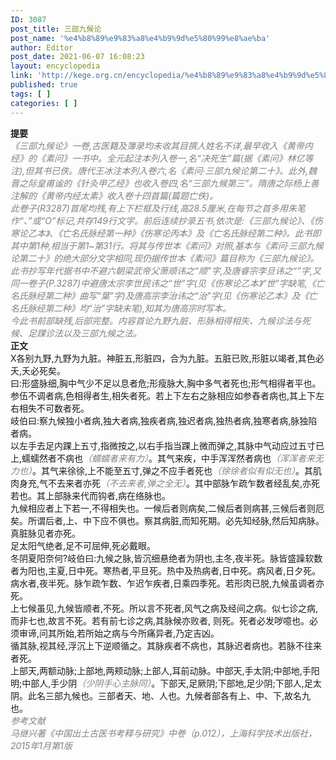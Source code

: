 ```yaml
---
ID: 3087
post_title: 三部九候论
post_name: '%e4%b8%89%e9%83%a8%e4%b9%9d%e5%80%99%e8%ae%ba'
author: Editor
post_date: 2021-06-07 16:08:23
layout: encyclopedia
link: 'http://kege.org.cn/encyclopedia/%e4%b8%89%e9%83%a8%e4%b9%9d%e5%80%99%e8%ae%ba'
published: true
tags: [ ]
categories: [ ]
---
```

<div><strong>提要 </strong></div>
<div></div>
<div><span style="color: #808080;"><em>《三部九候论》一卷,古医籍及簿录均未收其目撰人姓名不详,最早收入《黄帝内经》的《素问》一书中。全元起注本列入卷一,名“决死生”篇(据《素问》林亿等注),但其书已佚。唐代王冰注本列入卷六,名《素问·三部九候论第二十》。此外,魏晋之际皇甫谧的《针灸甲乙经》也收入卷四,名“三部九候第三”。隋唐之际杨上善注解的《黄帝内经太素》收入卷十四首篇(篇题亡佚)。</em></span></div>
<div></div>
<div><span style="color: #808080;"><em>此卷子(R3287)首尾均残,有上下栏框及行线,高28.5厘米,在每节之首多用朱笔作“、”或“O”标记,共存149行文字。前后连续抄录五书,依次是:《三部九候论》、《伤寒论乙本</em></span><em style="letter-spacing: -0.315px; color: #808080;">》</em><em style="color: #808080; letter-spacing: -0.015em;">、《亡名氏脉经第一种》《伤寒论丙本</em><em style="letter-spacing: -0.015em; color: #808080;">》</em><em style="letter-spacing: -0.015em; color: #808080;">及《亡名氏脉经第二种》。此书即其中第1种,相当于第1~第31行。将其与传世本《素问》对照,基本与《素问·三部九候论第二十》的绝大部分文字相同,现仍据传世本《素问》篇目称为《三部九候论》。</em></div>
<div></div>
<div><span style="color: #808080;"><em>此书抄写年代据书中不避六朝梁武帝父萧顺讳之“顺”字,及唐睿宗李旦讳之“”字,又同一卷子(P.3287)中避唐太宗李世民讳之“世”字(见《伤寒论乙本</em></span><em style="letter-spacing: -0.315px; color: #808080;">》</em><em style="color: #808080; letter-spacing: -0.015em;">“世”字缺笔,《亡名氏脉经第二种》曲写“葉”字)及唐高宗李治讳之“治”字(见《伤寒论乙本</em><em style="letter-spacing: -0.015em; color: #808080;">》</em><em style="letter-spacing: -0.015em; color: #808080;">及《亡名氏脉经第二种》均“治”字缺末笔),知其为唐高宗时写本。</em></div>
<div></div>
<div><span style="color: #808080;"><em>今此书前部缺残,后部完整。内容首论九野九脏、形脉相得相失、九候诊法与死候、足踝诊法以及三部九候之法。</em></span></div>
<div></div>
<div><strong>正文</strong></div>
<div></div>
<div>X各别九野,九野为九脏。神脏五,形脏四，合为九脏。五脏已败,形脏以竭者,其色必夭,夭必死矣。</div>
<div></div>
<div>
<div>曰:形盛脉细,胸中气少不足以息者危;形瘦脉大,胸中多气者死也;形气相得者平也。参伍不调者病,色相得者生,相失者死。若上下左右之脉相应如参舂者病也,其上下左右相失不可数者死。</div>
</div>
<div></div>
<div>
<div>岐伯曰:察九候独小者病,独大者病,独疾者病,独迟者病,独热者病,独寒者病,脉独陷者病。</div>
</div>
<div></div>
<div>
<div>以左手去足内踝上五寸,指微按之,以右手指当踝上微而弹之,其脉中气动应过五寸已上,蠕蠕然者不病也<span style="color: #808080;"><em>（蠕蠕者来有力）</em></span>。其气来疾，中手浑浑然者病也<span style="color: #808080;"><em>（浑浑者来无力也）</em></span>。其气来徐徐,上不能至五寸,弹之不应手者死也<span style="color: #808080;"><em>（徐徐者似有似无也）</em></span>。其肌肉身充,气不去来者亦死<span style="color: #808080;"><em>（不去来者,弹之全无）</em></span>。其中部脉乍疏乍数者经乱矣,亦死若也。其上部脉来代而钩者,病在络脉也。</div>
</div>
<div></div>
<div>
<div>九候相应者上下若一,不得相失也。一候后者则病矣,二候后者则病甚,三候后者则厄矣。所谓后者,上、中下应不俱也。察其病脏,而知死期。必先知经脉,然后知病脉。真脏脉见者亦死。</div>
</div>
<div></div>
<div>
<div>足太阳气绝者,足不可屈伸,死必戴眼。</div>
</div>
<div></div>
<div>
<div>冬阴夏阳奈何?岐伯曰:九候之脉,皆沉细悬绝者为阴也,主冬,夜半死。脉皆盛躁软数者为阳也,主夏,日中死。寒热者,平旦死。热中及热病者,日中死。病风者,日夕死。病水者,夜半死。脉乍疏乍数、乍迟乍疾者,日乘四季死。若形肉已脱,九候虽调者亦死。</div>
</div>
<div></div>
<div>
<div>上七候虽见,九候皆顺者,不死。所以言不死者,风气之病及经间之病。似七诊之病,而非七也,故言不死。若有前七诊之病,其脉候亦败者, 则死。死者必发哕噫也。必须审谛,问其所始,若所始之病与今所痛异者,乃定吉凶。</div>
</div>
<div></div>
<div>
<div>循其脉,视其经,浮沉上下逆顺循之。其脉疾者不病也，其脉迟者病也。若脉不往来者死。</div>
<div></div>
<div>上部天,两额动脉;上部地,两颊动脉;上部人,耳前动脉。中部天,手太阴;中部地,手阳明;中部人,手少阴<span style="color: #808080;"><em>（少阴手心主脉同）</em></span>。下部天,足厥阴;下部地,足少阴;下部人,足太阴。此名三部九候也。三部者天、地、人也。九候者部各有上、中、下,故名九也。</div>
</div>
<div></div>
<div><span style="color: #808080;"><em>参考文献</em></span></div>
<div></div>
<div><span style="color: #808080;"><em>马继兴著《中国出土古医书考释与研究》中卷（p.012），上海科学技术出版社，2015年1月第1版</em></span></div>